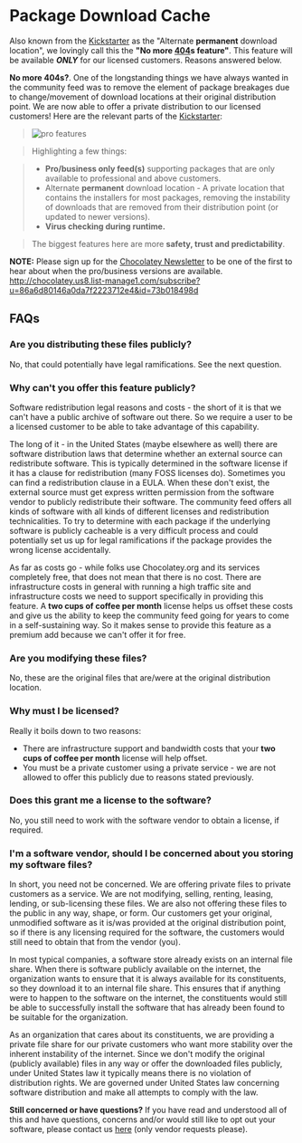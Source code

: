 # Package Download Cache
Also known from the [Kickstarter](https://www.kickstarter.com/projects/ferventcoder/chocolatey-the-alternative-windows-store-like-yum/description) as the "Alternate **permanent** download location", we lovingly call this the **"No more [404](https://en.wikipedia.org/wiki/HTTP_404)s feature"**. This feature will be available ***ONLY*** for our licensed customers. Reasons answered below.

**No more 404s?**. One of the longstanding things we have always wanted in the community feed was to remove the element of package breakages due to change/movement of download locations at their original distribution point. We are now able to offer a private distribution to our licensed customers! Here are the relevant parts of the [Kickstarter](https://www.kickstarter.com/projects/ferventcoder/chocolatey-the-alternative-windows-store-like-yum/description):

> ![pro features](https://cloud.githubusercontent.com/assets/63502/12588924/a2c8d49e-c420-11e5-93a0-f271b8b7c3e3.png)

> Highlighting a few things:

> * **Pro/business only feed(s)** supporting packages that are only available to professional and above customers. 
> * Alternate **permanent** download location - A private location that contains the installers for most packages, removing the instability of downloads that are removed from their distribution point (or updated to newer versions).
> * **Virus checking during runtime.**

> The biggest features here are more **safety, trust and predictability**.

**NOTE:** Please sign up for the [Chocolatey Newsletter](http://chocolatey.us8.list-manage1.com/subscribe?u=86a6d80146a0da7f2223712e4&id=73b018498d) to be one of the first to hear about when the pro/business versions are available. http://chocolatey.us8.list-manage1.com/subscribe?u=86a6d80146a0da7f2223712e4&id=73b018498d

## FAQs
### Are you distributing these files publicly?
No, that could potentially have legal ramifications. See the next question.

### Why can't you offer this feature publicly?
Software redistribution legal reasons and costs - the short of it is that we can't have a public archive of software out there. So we require a user to be a licensed customer to be able to take advantage of this capability. 

The long of it - in the United States (maybe elsewhere as well) there are software distribution laws that determine whether an external source can redistribute software. This is typically determined in the software license if it has a clause for redistribution (many FOSS licenses do). Sometimes you can find a redistribution clause in a EULA. When these don't exist, the external source must get express written permission from the software vendor to publicly redistribute their software. The community feed offers all kinds of software with all kinds of different licenses and redistribution technicalities. To try to determine with each package if the underlying software is publicly cacheable is a very difficult process and could potentially set us up for legal ramifications if the package provides the wrong license accidentally.

As far as costs go - while folks use Chocolatey.org and its services completely free, that does not mean that there is no cost. There are infrastructure costs in general with running a high traffic site and infrastructure costs we need to support specifically in providing this feature. A **two cups of coffee per month** license helps us offset these costs and give us the ability to keep the community feed going for years to come in a self-sustaining way. So it makes sense to provide this feature as a premium add because we can't offer it for free.

### Are you modifying these files?
No, these are the original files that are/were at the original distribution location.

### Why must I be licensed? 
Really it boils down to two reasons:

* There are infrastructure support and bandwidth costs that your **two cups of coffee per month** license will help offset.
* You must be a private customer using a private service - we are not allowed to offer this publicly due to reasons stated previously.

### Does this grant me a license to the software?
No, you still need to work with the software vendor to obtain a license, if required. 

### I'm a software vendor, should I be concerned about you storing my software files?
In short, you need not be concerned. We are offering private files to private customers as a service. We are not modifying, selling, renting, leasing, lending, or sub-licensing these files. We are also not offering these files to the public in any way, shape, or form. Our customers get your original, unmodified software as it is/was provided at the original distribution point, so if there is any licensing required for the software, the customers would still need to obtain that from the vendor (you).

In most typical companies, a software store already exists on an internal file share. When there is software publicly available on the internet, the organization wants to ensure that it is always available for its constituents, so they download it to an internal file share. This ensures that if anything were to happen to the software on the internet, the constituents would still be able to successfully install the software that has already been found to be suitable for the organization.

As an organization that cares about its constituents, we are providing a private file share for our private customers who want more stability over the inherent instability of the internet. Since we don't modify the original (publicly available) files in any way or offer the downloaded files publicly, under United States law it typically means there is no violation of distribution rights. We are governed under United States law concerning software distribution and make all attempts to comply with the law. 

**Still concerned or have questions?** If you have read and understood all of this and have questions, concerns and/or would still like to opt out your software, please contact us <a href="mailto:chocolateywebadmin at googlegroups dot com?subject=[Insert Your Software Name Here] - Chocolatey Community Feed Caching&body=Please fill in details of your request (remember to include the package page url, and the software name). Please remember to change the to address to a valid email address.">here</a> (only vendor requests please).